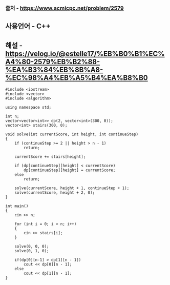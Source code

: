 ### 출처 - https://www.acmicpc.net/problem/2579
## 사용언어 - C++
## 해설 - https://velog.io/@estelle17/%EB%B0%B1%EC%A4%80-2579%EB%B2%88-%EA%B3%84%EB%8B%A8-%EC%98%A4%EB%A5%B4%EA%B8%B0

```C++17
#include <iostream>
#include <vector>
#include <algorithm>

using namespace std;

int n;
vector<vector<int>> dp(2, vector<int>(300, 0));
vector<int> stairs(300, 0);

void solve(int currentScore, int height, int continueStep)
{
	if (continueStep >= 2 || height > n - 1)
		return;

	currentScore += stairs[height];

	if (dp[continueStep][height] < currentScore)
		dp[continueStep][height] = currentScore;
	else
		return;

	solve(currentScore, height + 1, continueStep + 1);
	solve(currentScore, height + 2, 0);
}

int main()
{
	cin >> n;

	for (int i = 0; i < n; i++)
	{
		cin >> stairs[i];
	}
	
	solve(0, 0, 0);
	solve(0, 1, 0);

	if(dp[0][n-1] > dp[1][n - 1])
		cout << dp[0][n - 1];
	else
		cout << dp[1][n - 1];
}
```